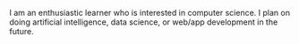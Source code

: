 I am an enthusiastic learner who is interested in computer science. I plan on doing artificial intelligence, data science, or web/app development in the future.
